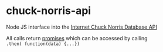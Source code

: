 # chuck-norris-api
Node JS interface into the [Internet Chuck Norris Database API][api-url]

All calls return [promises][promises-url] which can be accessed by calling  
`.then( function(data) {...})`

[api-url]: http://www.icndb.com/api/
[promises-url]:https://www.npmjs.com/package/promise
